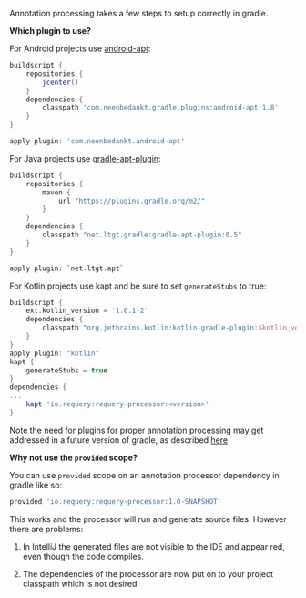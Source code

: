Annotation processing takes a few steps to setup correctly in gradle.

**Which plugin to use?**

For Android projects use [android-apt](https://bitbucket.org/hvisser/android-apt):

```gradle
buildscript {
    repositories {
        jcenter()
    }
    dependencies {
        classpath 'com.neenbedankt.gradle.plugins:android-apt:1.8'
    }
}

apply plugin: 'com.neenbedankt.android-apt'
```

For Java projects use [gradle-apt-plugin](https://github.com/tbroyer/gradle-apt-plugin):

```gradle
buildscript {
    repositories {
        maven {
            url "https://plugins.gradle.org/m2/"
        }
    }
    dependencies {
        classpath "net.ltgt.gradle:gradle-apt-plugin:0.5"
    }
}

apply plugin: `net.ltgt.apt`
```

For Kotlin projects use kapt and be sure to set `generateStubs` to true:

```gradle
buildscript {
    ext.kotlin_version = '1.0.1-2'
    dependencies {
        classpath "org.jetbrains.kotlin:kotlin-gradle-plugin:$kotlin_version"
    }
}
apply plugin: "kotlin"
kapt {
    generateStubs = true
}
dependencies {
...
    kapt 'io.requery:requery-processor:<version>'
}
```

Note the need for plugins for proper annotation processing may get addressed in a future version of gradle, as described [here](https://github.com/gradle/gradle/blob/master/design-docs/java-annotation-processing.md)

**Why not use the `provided` scope?**

You can use `provided` scope on an annotation processor dependency in gradle like so:

```gradle
provided 'io.requery:requery-processor:1.0-SNAPSHOT'
```

This works and the processor will run and generate source files. However there are problems:

1. In IntelliJ the generated files are not visible to the IDE and appear red, even though the code compiles.

2. The dependencies of the processor are now put on to your project classpath which is not desired.

